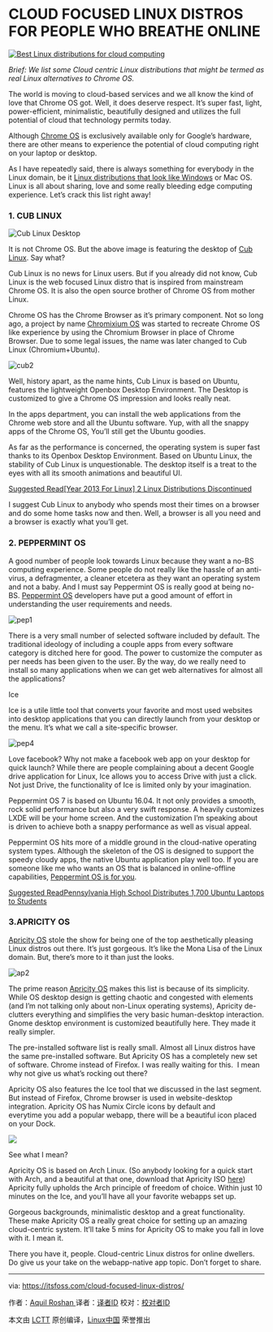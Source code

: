 CLOUD FOCUSED LINUX DISTROS FOR PEOPLE WHO BREATHE ONLINE
============================================================

[
 ![Best Linux distributions for cloud computing](https://itsfoss.com/wp-content/uploads/2016/11/cloud-centric-Linux-distributions.jpg) 
][6]

_Brief: We list some _Cloud centric_ Linux distributions that might be termed as real Linux alternatives to Chrome OS._

The world is moving to cloud-based services and we all know the kind of love that Chrome OS got. Well, it does deserve respect. It’s super fast, light, power-efficient, minimalistic, beautifully designed and utilizes the full potential of cloud that technology permits today.

Although [Chrome OS][7] is exclusively available only for Google’s hardware, there are other means to experience the potential of cloud computing right on your laptop or desktop.

As I have repeatedly said, there is always something for everybody in the Linux domain, be it [Linux distributions that look like Windows][8] or Mac OS. Linux is all about sharing, love and some really bleeding edge computing experience. Let’s crack this list right away!

### 1\. CUB LINUX

 ![Cub Linux Desktop](https://itsfoss.com/wp-content/uploads/2016/10/cub1.jpg) 

It is not Chrome OS. But the above image is featuring the desktop of [Cub Linux][9]. Say what?

Cub Linux is no news for Linux users. But if you already did not know, Cub Linux is the web focused Linux distro that is inspired from mainstream Chrome OS. It is also the open source brother of Chrome OS from mother Linux.

Chrome OS has the Chrome Browser as it’s primary component. Not so long ago, a project by name [Chromixium OS][10] was started to recreate Chrome OS like experience by using the Chromium Browser in place of Chrome Browser. Due to some legal issues, the name was later changed to Cub Linux (Chromium+Ubuntu).

 ![cub2](https://itsfoss.com/wp-content/uploads/2016/10/cub2.jpg) 

Well, history apart, as the name hints, Cub Linux is based on Ubuntu, features the lightweight Openbox Desktop Environment. The Desktop is customized to give a Chrome OS impression and looks really neat.

In the apps department, you can install the web applications from the Chrome web store and all the Ubuntu software. Yup, with all the snappy apps of the Chrome OS, You’ll still get the Ubuntu goodies.

As far as the performance is concerned, the operating system is super fast thanks to its Openbox Desktop Environment. Based on Ubuntu Linux, the stability of Cub Linux is unquestionable. The desktop itself is a treat to the eyes with all its smooth animations and beautiful UI.

[Suggested Read[Year 2013 For Linux] 2 Linux Distributions Discontinued][11]

I suggest Cub Linux to anybody who spends most their times on a browser and do some home tasks now and then. Well, a browser is all you need and a browser is exactly what you’ll get.

### 2\. PEPPERMINT OS

A good number of people look towards Linux because they want a no-BS computing experience. Some people do not really like the hassle of an anti-virus, a defragmenter, a cleaner etcetera as they want an operating system and not a baby. And I must say Peppermint OS is really good at being no-BS. [Peppermint OS][12] developers have put a good amount of effort in understanding the user requirements and needs.

 ![pep1](https://itsfoss.com/wp-content/uploads/2016/11/pep1.jpg) 

There is a very small number of selected software included by default. The traditional ideology of including a couple apps from every software category is ditched here for good. The power to customize the computer as per needs has been given to the user. By the way, do we really need to install so many applications when we can get web alternatives for almost all the applications?

Ice

Ice is a utile little tool that converts your favorite and most used websites into desktop applications that you can directly launch from your desktop or the menu. It’s what we call a site-specific browser.

 ![pep4](https://itsfoss.com/wp-content/uploads/2016/11/pep4.jpg) 

Love facebook? Why not make a facebook web app on your desktop for quick launch? While there are people complaining about a decent Google drive application for Linux, Ice allows you to access Drive with just a click. Not just Drive, the functionality of Ice is limited only by your imagination.

Peppermint OS 7 is based on Ubuntu 16.04\. It not only provides a smooth, rock solid performance but also a very swift response. A heavily customizes LXDE will be your home screen. And the customization I’m speaking about is driven to achieve both a snappy performance as well as visual appeal.

Peppermint OS hits more of a middle ground in the cloud-native operating system types. Although the skeleton of the OS is designed to support the speedy cloudy apps, the native Ubuntu application play well too. If you are someone like me who wants an OS that is balanced in online-offline capabilities, [Peppermint OS is for you][13].

[Suggested ReadPennsylvania High School Distributes 1,700 Ubuntu Laptops to Students][14]

### 3.APRICITY OS

[Apricity OS][15] stole the show for being one of the top aesthetically pleasing Linux distros out there. It’s just gorgeous. It’s like the Mona Lisa of the Linux domain. But, there’s more to it than just the looks.

 ![ap2](https://itsfoss.com/wp-content/uploads/2016/11/ap2.jpg) 

The prime reason [Apricity OS][16] makes this list is because of its simplicity. While OS desktop design is getting chaotic and congested with elements (and I’m not talking only about non-Linux operating systems), Apricity de-clutters everything and simplifies the very basic human-desktop interaction. Gnome desktop environment is customized beautifully here. They made it really simpler.

The pre-installed software list is really small. Almost all Linux distros have the same pre-installed software. But Apricity OS has a completely new set of software. Chrome instead of Firefox. I was really waiting for this.  I mean why not give us what’s rocking out there?

Apricity OS also features the Ice tool that we discussed in the last segment. But instead of Firefox, Chrome browser is used in website-desktop integration. Apricity OS has Numix Circle icons by default and everytime you add a popular webapp, there will be a beautiful icon placed on your Dock.

 ![](https://itsfoss.com/wp-content/uploads/2016/11/ap1.jpg) 

See what I mean?

Apricity OS is based on Arch Linux. (So anybody looking for a quick start with Arch, and a beautiful at that one, download that Apricity ISO [here][17]) Apricity fully upholds the Arch principle of freedom of choice. Within just 10 minutes on the Ice, and you’ll have all your favorite webapps set up.

Gorgeous backgrounds, minimalistic desktop and a great functionality. These make Apricity OS a really great choice for setting up an amazing cloud-centric system. It’ll take 5 mins for Apricity OS to make you fall in love with it. I mean it.

There you have it, people. Cloud-centric Linux distros for online dwellers. Do give us your take on the webapp-native app topic. Don’t forget to share.

--------------------------------------------------------------------------------

via: https://itsfoss.com/cloud-focused-linux-distros/

作者：[Aquil Roshan ][a]
译者：[译者ID](https://github.com/译者ID)
校对：[校对者ID](https://github.com/校对者ID)

本文由 [LCTT](https://github.com/LCTT/TranslateProject) 原创编译，[Linux中国](https://linux.cn/) 荣誉推出

[a]:https://itsfoss.com/author/aquil/
[1]:https://itsfoss.com/author/aquil/
[2]:https://itsfoss.com/cloud-focused-linux-distros/#comments
[3]:https://twitter.com/share?original_referer=https%3A%2F%2Fitsfoss.com%2F&source=tweetbutton&text=Cloud+Focused+Linux+Distros+For+People+Who+Breathe+Online&url=https%3A%2F%2Fitsfoss.com%2Fcloud-focused-linux-distros%2F&via=%40itsfoss
[4]:https://www.linkedin.com/cws/share?url=https://itsfoss.com/cloud-focused-linux-distros/
[5]:http://pinterest.com/pin/create/button/?url=https://itsfoss.com/cloud-focused-linux-distros/&description=Cloud+Focused+Linux+Distros+For+People+Who+Breathe+Online&media=https://itsfoss.com/wp-content/uploads/2016/11/cloud-centric-Linux-distributions.jpg
[6]:https://itsfoss.com/wp-content/uploads/2016/11/cloud-centric-Linux-distributions.jpg
[7]:https://en.wikipedia.org/wiki/Chrome_OS
[8]:https://itsfoss.com/windows-like-linux-distributions/
[9]:https://cublinux.com/
[10]:https://itsfoss.com/chromixiumos-released/
[11]:https://itsfoss.com/year-2013-linux-2-linux-distributions-discontinued/
[12]:https://peppermintos.com/
[13]:https://peppermintos.com/
[14]:https://itsfoss.com/pennsylvania-high-school-ubuntu/
[15]:https://apricityos.com/
[16]:https://itsfoss.com/apricity-os/
[17]:https://apricityos.com/
